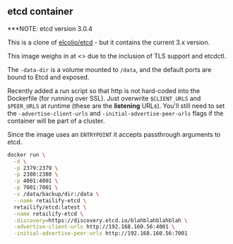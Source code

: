 ## etcd container

***NOTE: etcd version 3.0.4

This is a clone of [elcolio/etcd](https://hub.docker.com/r/elcolio/etcd/) - but it contains the current 3.x version.

This image weighs in at <> due to the inclusion of TLS support and etcdctl.  

The `-data-dir` is a volume mounted to `/data`, and the default ports are bound to Etcd and exposed.

Recently added a run script so that http is not hard-coded into the Dockerfile (for running over SSL).  Just overwrite `$CLIENT_URLS` and `$PEER_URLS` at runtime (these are the **listening** URLs).  You'll still need to set the `-advertise-client-urls` and `-initial-advertise-peer-urls` flags if the container will be part of a cluster.

Since the image uses an `ENTRYPOINT` it accepts passthrough arguments to etcd.

```sh
docker run \
  -d \
  -p 2379:2379 \
  -p 2380:2380 \
  -p 4001:4001 \
  -p 7001:7001 \
  -v /data/backup/dir:/data \
  --name retailify-etcd \
  retailify/etcd:latest \
  -name retailify-etcd \
  -discovery=https://discovery.etcd.io/blahblahblahblah \
  -advertise-client-urls http://192.168.160.56:4001 \
  -initial-advertise-peer-urls http://192.168.160.56:7001
```
